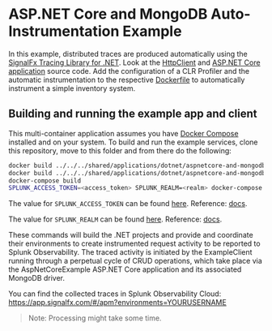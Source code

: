 # ASP.NET Core and MongoDB Auto-Instrumentation Example

In this example, distributed traces are produced automatically using the
[SignalFx Tracing Library for .NET](https://github.com/signalfx/signalfx-dotnet-tracing).
Look at the
[HttpClient](../../../shared/applications/dotnet/aspnetcore-and-mongodb/src/ClientExample/Program.cs)
and
[ASP.NET Core application](../../../shared/applications/dotnet/aspnetcore-and-mongodb/src/AspNetCoreExample/Services/ItemService.cs)
source code.
Add the configuration of a CLR Profiler and the automatic instrumentation
to the respective [Dockerfile](./InstrumentContainer/Dockerfile)
to automatically instrument a simple inventory system.

## Building and running the example app and client

This multi-container application assumes you have [Docker Compose](https://docs.docker.com/compose/) installed and on your system.
To build and run the example services, clone this repository, move to this folder and from there do the following:

```sh
docker build ../../../shared/applications/dotnet/aspnetcore-and-mongodb/src/AspNetCoreExample/ -t aspnetcore-and-mongodb-server-app
docker build ../../../shared/applications/dotnet/aspnetcore-and-mongodb/src/ClientExample/ -t aspnetcore-and-mongodb-client-app
docker-compose build
SPLUNK_ACCESS_TOKEN=<access_token> SPLUNK_REALM=<realm> docker-compose up
```

The value for `SPLUNK_ACCESS_TOKEN` can be found
[here](https://app.signalfx.com/o11y/#/organization/current?selectedKeyValue=sf_section:accesstokens).
Reference: [docs](https://docs.splunk.com/Observability/admin/authentication-tokens/api-access-tokens.html#admin-api-access-tokens).

The value for `SPLUNK_REALM` can be found
[here](https://app.signalfx.com/o11y/#/myprofile).
Reference: [docs](https://docs.splunk.com/Observability/admin/allow-services.html).

These commands will build the .NET projects and provide and coordinate their environments to create instrumented
request activity to be reported to Splunk Observability. The traced activity is initiated by the ExampleClient running through a
perpetual cycle of CRUD operations, which take place via the AspNetCoreExample ASP.NET Core application and its
associated MongoDB driver.

You can find the collected traces in Splunk Observability Cloud: <https://app.signalfx.com/#/apm?environments=YOURUSERNAME>

> Note: Processing might take some time.
